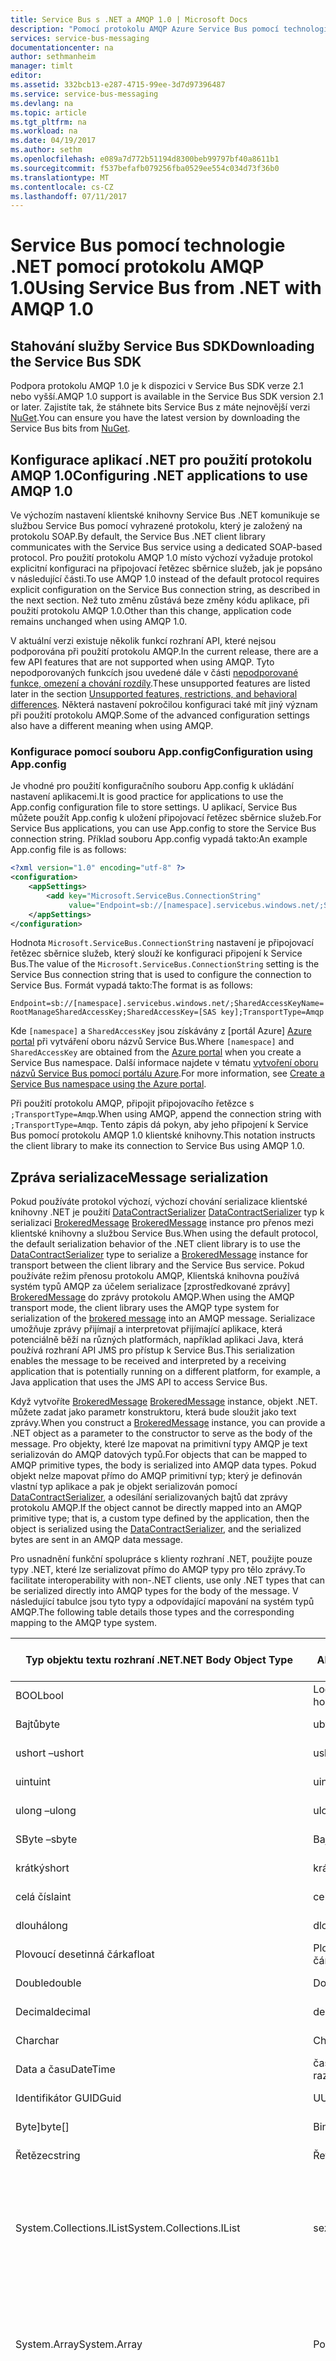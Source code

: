 ```yaml
---
title: Service Bus s .NET a AMQP 1.0 | Microsoft Docs
description: "Pomocí protokolu AMQP Azure Service Bus pomocí technologie .NET"
services: service-bus-messaging
documentationcenter: na
author: sethmanheim
manager: timlt
editor: 
ms.assetid: 332bcb13-e287-4715-99ee-3d7d97396487
ms.service: service-bus-messaging
ms.devlang: na
ms.topic: article
ms.tgt_pltfrm: na
ms.workload: na
ms.date: 04/19/2017
ms.author: sethm
ms.openlocfilehash: e089a7d772b51194d8300beb99797bf40a8611b1
ms.sourcegitcommit: f537befafb079256fba0529ee554c034d73f36b0
ms.translationtype: MT
ms.contentlocale: cs-CZ
ms.lasthandoff: 07/11/2017
---
```

# <a name="using-service-bus-from-net-with-amqp-10"></a><span data-ttu-id="200b8-103">Service Bus pomocí technologie .NET pomocí protokolu AMQP 1.0</span><span class="sxs-lookup"><span data-stu-id="200b8-103">Using Service Bus from .NET with AMQP 1.0</span></span>

## <a name="downloading-the-service-bus-sdk"></a><span data-ttu-id="200b8-104">Stahování služby Service Bus SDK</span><span class="sxs-lookup"><span data-stu-id="200b8-104">Downloading the Service Bus SDK</span></span>

<span data-ttu-id="200b8-105">Podpora protokolu AMQP 1.0 je k dispozici v Service Bus SDK verze 2.1 nebo vyšší.</span><span class="sxs-lookup"><span data-stu-id="200b8-105">AMQP 1.0 support is available in the Service Bus SDK version 2.1 or later.</span></span> <span data-ttu-id="200b8-106">Zajistíte tak, že stáhnete bits Service Bus z máte nejnovější verzi [NuGet][NuGet].</span><span class="sxs-lookup"><span data-stu-id="200b8-106">You can ensure you have the latest version by downloading the Service Bus bits from [NuGet][NuGet].</span></span>

## <a name="configuring-net-applications-to-use-amqp-10"></a><span data-ttu-id="200b8-107">Konfigurace aplikací .NET pro použití protokolu AMQP 1.0</span><span class="sxs-lookup"><span data-stu-id="200b8-107">Configuring .NET applications to use AMQP 1.0</span></span>

<span data-ttu-id="200b8-108">Ve výchozím nastavení klientské knihovny Service Bus .NET komunikuje se službou Service Bus pomocí vyhrazené protokolu, který je založený na protokolu SOAP.</span><span class="sxs-lookup"><span data-stu-id="200b8-108">By default, the Service Bus .NET client library communicates with the Service Bus service using a dedicated SOAP-based protocol.</span></span> <span data-ttu-id="200b8-109">Pro použití protokolu AMQP 1.0 místo výchozí vyžaduje protokol explicitní konfiguraci na připojovací řetězec sběrnice služeb, jak je popsáno v následující části.</span><span class="sxs-lookup"><span data-stu-id="200b8-109">To use AMQP 1.0 instead of the default protocol requires explicit configuration on the Service Bus connection string, as described in the next section.</span></span> <span data-ttu-id="200b8-110">Než tuto změnu zůstává beze změny kódu aplikace, při použití protokolu AMQP 1.0.</span><span class="sxs-lookup"><span data-stu-id="200b8-110">Other than this change, application code remains unchanged when using AMQP 1.0.</span></span>

<span data-ttu-id="200b8-111">V aktuální verzi existuje několik funkcí rozhraní API, které nejsou podporována při použití protokolu AMQP.</span><span class="sxs-lookup"><span data-stu-id="200b8-111">In the current release, there are a few API features that are not supported when using AMQP.</span></span> <span data-ttu-id="200b8-112">Tyto nepodporovaných funkcích jsou uvedené dále v části [nepodporované funkce, omezení a chování rozdíly](#unsupported-features-restrictions-and-behavioral-differences).</span><span class="sxs-lookup"><span data-stu-id="200b8-112">These unsupported features are listed later in the section [Unsupported features, restrictions, and behavioral differences](#unsupported-features-restrictions-and-behavioral-differences).</span></span> <span data-ttu-id="200b8-113">Některá nastavení pokročilou konfiguraci také mít jiný význam při použití protokolu AMQP.</span><span class="sxs-lookup"><span data-stu-id="200b8-113">Some of the advanced configuration settings also have a different meaning when using AMQP.</span></span>

### <a name="configuration-using-appconfig"></a><span data-ttu-id="200b8-114">Konfigurace pomocí souboru App.config</span><span class="sxs-lookup"><span data-stu-id="200b8-114">Configuration using App.config</span></span>

<span data-ttu-id="200b8-115">Je vhodné pro použití konfiguračního souboru App.config k ukládání nastavení aplikacemi.</span><span class="sxs-lookup"><span data-stu-id="200b8-115">It is good practice for applications to use the App.config configuration file to store settings.</span></span> <span data-ttu-id="200b8-116">U aplikací, Service Bus můžete použít App.config k uložení připojovací řetězec sběrnice služeb.</span><span class="sxs-lookup"><span data-stu-id="200b8-116">For Service Bus applications, you can use App.config to store the Service Bus connection string.</span></span> <span data-ttu-id="200b8-117">Příklad souboru App.config vypadá takto:</span><span class="sxs-lookup"><span data-stu-id="200b8-117">An example App.config file is as follows:</span></span>

```xml
<?xml version="1.0" encoding="utf-8" ?>
<configuration>
    <appSettings>
        <add key="Microsoft.ServiceBus.ConnectionString"
             value="Endpoint=sb://[namespace].servicebus.windows.net/;SharedAccessKeyName=RootManageSharedAccessKey;SharedAccessKey=[SAS key];TransportType=Amqp" />
    </appSettings>
</configuration>
```

<span data-ttu-id="200b8-118">Hodnota `Microsoft.ServiceBus.ConnectionString` nastavení je připojovací řetězec sběrnice služeb, který slouží ke konfiguraci připojení k Service Bus.</span><span class="sxs-lookup"><span data-stu-id="200b8-118">The value of the `Microsoft.ServiceBus.ConnectionString` setting is the Service Bus connection string that is used to configure the connection to Service Bus.</span></span> <span data-ttu-id="200b8-119">Formát vypadá takto:</span><span class="sxs-lookup"><span data-stu-id="200b8-119">The format is as follows:</span></span>

`Endpoint=sb://[namespace].servicebus.windows.net/;SharedAccessKeyName=RootManageSharedAccessKey;SharedAccessKey=[SAS key];TransportType=Amqp`

<span data-ttu-id="200b8-120">Kde `[namespace]` a `SharedAccessKey` jsou získávány z [portál Azure] [ Azure portal] při vytváření oboru názvů Service Bus.</span><span class="sxs-lookup"><span data-stu-id="200b8-120">Where `[namespace]` and `SharedAccessKey` are obtained from the [Azure portal][Azure portal] when you create a Service Bus namespace.</span></span> <span data-ttu-id="200b8-121">Další informace najdete v tématu [vytvoření oboru názvů Service Bus pomocí portálu Azure][Create a Service Bus namespace using the Azure portal].</span><span class="sxs-lookup"><span data-stu-id="200b8-121">For more information, see [Create a Service Bus namespace using the Azure portal][Create a Service Bus namespace using the Azure portal].</span></span>

<span data-ttu-id="200b8-122">Při použití protokolu AMQP, připojit připojovacího řetězce s `;TransportType=Amqp`.</span><span class="sxs-lookup"><span data-stu-id="200b8-122">When using AMQP, append the connection string with `;TransportType=Amqp`.</span></span> <span data-ttu-id="200b8-123">Tento zápis dá pokyn, aby jeho připojení k Service Bus pomocí protokolu AMQP 1.0 klientské knihovny.</span><span class="sxs-lookup"><span data-stu-id="200b8-123">This notation instructs the client library to make its connection to Service Bus using AMQP 1.0.</span></span>

## <a name="message-serialization"></a><span data-ttu-id="200b8-124">Zpráva serializace</span><span class="sxs-lookup"><span data-stu-id="200b8-124">Message serialization</span></span>

<span data-ttu-id="200b8-125">Pokud používáte protokol výchozí, výchozí chování serializace klientské knihovny .NET je použití [DataContractSerializer] [ DataContractSerializer] typ k serializaci [BrokeredMessage] [ BrokeredMessage] instance pro přenos mezi klientské knihovny a službou Service Bus.</span><span class="sxs-lookup"><span data-stu-id="200b8-125">When using the default protocol, the default serialization behavior of the .NET client library is to use the [DataContractSerializer][DataContractSerializer] type to serialize a [BrokeredMessage][BrokeredMessage] instance for transport between the client library and the Service Bus service.</span></span> <span data-ttu-id="200b8-126">Pokud používáte režim přenosu protokolu AMQP, Klientská knihovna používá systém typů AMQP za účelem serializace [zprostředkované zprávy] [ BrokeredMessage] do zprávy protokolu AMQP.</span><span class="sxs-lookup"><span data-stu-id="200b8-126">When using the AMQP transport mode, the client library uses the AMQP type system for serialization of the [brokered message][BrokeredMessage] into an AMQP message.</span></span> <span data-ttu-id="200b8-127">Serializace umožňuje zprávy přijímají a interpretovat přijímající aplikace, která potenciálně běží na různých platformách, například aplikaci Java, která používá rozhraní API JMS pro přístup k Service Bus.</span><span class="sxs-lookup"><span data-stu-id="200b8-127">This serialization enables the message to be received and interpreted by a receiving application that is potentially running on a different platform, for example, a Java application that uses the JMS API to access Service Bus.</span></span>

<span data-ttu-id="200b8-128">Když vytvoříte [BrokeredMessage] [ BrokeredMessage] instance, objekt .NET. můžete zadat jako parametr konstruktoru, která bude sloužit jako text zprávy.</span><span class="sxs-lookup"><span data-stu-id="200b8-128">When you construct a [BrokeredMessage][BrokeredMessage] instance, you can provide a .NET object as a parameter to the constructor to serve as the body of the message.</span></span> <span data-ttu-id="200b8-129">Pro objekty, které lze mapovat na primitivní typy AMQP je text serializován do AMQP datových typů.</span><span class="sxs-lookup"><span data-stu-id="200b8-129">For objects that can be mapped to AMQP primitive types, the body is serialized into AMQP data types.</span></span> <span data-ttu-id="200b8-130">Pokud objekt nelze mapovat přímo do AMQP primitivní typ; který je definován vlastní typ aplikace a pak je objekt serializován pomocí [DataContractSerializer][DataContractSerializer], a odesílání serializovaných bajtů dat zprávy protokolu AMQP.</span><span class="sxs-lookup"><span data-stu-id="200b8-130">If the object cannot be directly mapped into an AMQP primitive type; that is, a custom type defined by the application, then the object is serialized using the [DataContractSerializer][DataContractSerializer], and the serialized bytes are sent in an AMQP data message.</span></span>

<span data-ttu-id="200b8-131">Pro usnadnění funkční spolupráce s klienty rozhraní .NET, použijte pouze typy .NET, které lze serializovat přímo do AMQP typy pro tělo zprávy.</span><span class="sxs-lookup"><span data-stu-id="200b8-131">To facilitate interoperability with non-.NET clients, use only .NET types that can be serialized directly into AMQP types for the body of the message.</span></span> <span data-ttu-id="200b8-132">V následující tabulce jsou tyto typy a odpovídající mapování na systém typů AMQP.</span><span class="sxs-lookup"><span data-stu-id="200b8-132">The following table details those types and the corresponding mapping to the AMQP type system.</span></span>

| <span data-ttu-id="200b8-133">Typ objektu textu rozhraní .NET</span><span class="sxs-lookup"><span data-stu-id="200b8-133">.NET Body Object Type</span></span> | <span data-ttu-id="200b8-134">Typ namapované AMQP</span><span class="sxs-lookup"><span data-stu-id="200b8-134">Mapped AMQP Type</span></span> | <span data-ttu-id="200b8-135">Typ oddílu AMQP textu</span><span class="sxs-lookup"><span data-stu-id="200b8-135">AMQP Body Section Type</span></span> |
| --- | --- | --- |
| <span data-ttu-id="200b8-136">BOOL</span><span class="sxs-lookup"><span data-stu-id="200b8-136">bool</span></span> |<span data-ttu-id="200b8-137">Logická hodnota</span><span class="sxs-lookup"><span data-stu-id="200b8-137">boolean</span></span> |<span data-ttu-id="200b8-138">Hodnota AMQP</span><span class="sxs-lookup"><span data-stu-id="200b8-138">AMQP Value</span></span> |
| <span data-ttu-id="200b8-139">Bajtů</span><span class="sxs-lookup"><span data-stu-id="200b8-139">byte</span></span> |<span data-ttu-id="200b8-140">ubyte</span><span class="sxs-lookup"><span data-stu-id="200b8-140">ubyte</span></span> |<span data-ttu-id="200b8-141">Hodnota AMQP</span><span class="sxs-lookup"><span data-stu-id="200b8-141">AMQP Value</span></span> |
| <span data-ttu-id="200b8-142">ushort –</span><span class="sxs-lookup"><span data-stu-id="200b8-142">ushort</span></span> |<span data-ttu-id="200b8-143">ushort –</span><span class="sxs-lookup"><span data-stu-id="200b8-143">ushort</span></span> |<span data-ttu-id="200b8-144">Hodnota AMQP</span><span class="sxs-lookup"><span data-stu-id="200b8-144">AMQP Value</span></span> |
| <span data-ttu-id="200b8-145">uint</span><span class="sxs-lookup"><span data-stu-id="200b8-145">uint</span></span> |<span data-ttu-id="200b8-146">uint</span><span class="sxs-lookup"><span data-stu-id="200b8-146">uint</span></span> |<span data-ttu-id="200b8-147">Hodnota AMQP</span><span class="sxs-lookup"><span data-stu-id="200b8-147">AMQP Value</span></span> |
| <span data-ttu-id="200b8-148">ulong –</span><span class="sxs-lookup"><span data-stu-id="200b8-148">ulong</span></span> |<span data-ttu-id="200b8-149">ulong –</span><span class="sxs-lookup"><span data-stu-id="200b8-149">ulong</span></span> |<span data-ttu-id="200b8-150">Hodnota AMQP</span><span class="sxs-lookup"><span data-stu-id="200b8-150">AMQP Value</span></span> |
| <span data-ttu-id="200b8-151">SByte –</span><span class="sxs-lookup"><span data-stu-id="200b8-151">sbyte</span></span> |<span data-ttu-id="200b8-152">Bajtů</span><span class="sxs-lookup"><span data-stu-id="200b8-152">byte</span></span> |<span data-ttu-id="200b8-153">Hodnota AMQP</span><span class="sxs-lookup"><span data-stu-id="200b8-153">AMQP Value</span></span> |
| <span data-ttu-id="200b8-154">krátký</span><span class="sxs-lookup"><span data-stu-id="200b8-154">short</span></span> |<span data-ttu-id="200b8-155">krátký</span><span class="sxs-lookup"><span data-stu-id="200b8-155">short</span></span> |<span data-ttu-id="200b8-156">Hodnota AMQP</span><span class="sxs-lookup"><span data-stu-id="200b8-156">AMQP Value</span></span> |
| <span data-ttu-id="200b8-157">celá čísla</span><span class="sxs-lookup"><span data-stu-id="200b8-157">int</span></span> |<span data-ttu-id="200b8-158">celá čísla</span><span class="sxs-lookup"><span data-stu-id="200b8-158">int</span></span> |<span data-ttu-id="200b8-159">Hodnota AMQP</span><span class="sxs-lookup"><span data-stu-id="200b8-159">AMQP Value</span></span> |
| <span data-ttu-id="200b8-160">dlouhá</span><span class="sxs-lookup"><span data-stu-id="200b8-160">long</span></span> |<span data-ttu-id="200b8-161">dlouhá</span><span class="sxs-lookup"><span data-stu-id="200b8-161">long</span></span> |<span data-ttu-id="200b8-162">Hodnota AMQP</span><span class="sxs-lookup"><span data-stu-id="200b8-162">AMQP Value</span></span> |
| <span data-ttu-id="200b8-163">Plovoucí desetinná čárka</span><span class="sxs-lookup"><span data-stu-id="200b8-163">float</span></span> |<span data-ttu-id="200b8-164">Plovoucí desetinná čárka</span><span class="sxs-lookup"><span data-stu-id="200b8-164">float</span></span> |<span data-ttu-id="200b8-165">Hodnota AMQP</span><span class="sxs-lookup"><span data-stu-id="200b8-165">AMQP Value</span></span> |
| <span data-ttu-id="200b8-166">Double</span><span class="sxs-lookup"><span data-stu-id="200b8-166">double</span></span> |<span data-ttu-id="200b8-167">Double</span><span class="sxs-lookup"><span data-stu-id="200b8-167">double</span></span> |<span data-ttu-id="200b8-168">Hodnota AMQP</span><span class="sxs-lookup"><span data-stu-id="200b8-168">AMQP Value</span></span> |
| <span data-ttu-id="200b8-169">Decimal</span><span class="sxs-lookup"><span data-stu-id="200b8-169">decimal</span></span> |<span data-ttu-id="200b8-170">decimal128</span><span class="sxs-lookup"><span data-stu-id="200b8-170">decimal128</span></span> |<span data-ttu-id="200b8-171">Hodnota AMQP</span><span class="sxs-lookup"><span data-stu-id="200b8-171">AMQP Value</span></span> |
| <span data-ttu-id="200b8-172">Char</span><span class="sxs-lookup"><span data-stu-id="200b8-172">char</span></span> |<span data-ttu-id="200b8-173">Char</span><span class="sxs-lookup"><span data-stu-id="200b8-173">char</span></span> |<span data-ttu-id="200b8-174">Hodnota AMQP</span><span class="sxs-lookup"><span data-stu-id="200b8-174">AMQP Value</span></span> |
| <span data-ttu-id="200b8-175">Data a času</span><span class="sxs-lookup"><span data-stu-id="200b8-175">DateTime</span></span> |<span data-ttu-id="200b8-176">časové razítko</span><span class="sxs-lookup"><span data-stu-id="200b8-176">timestamp</span></span> |<span data-ttu-id="200b8-177">Hodnota AMQP</span><span class="sxs-lookup"><span data-stu-id="200b8-177">AMQP Value</span></span> |
| <span data-ttu-id="200b8-178">Identifikátor GUID</span><span class="sxs-lookup"><span data-stu-id="200b8-178">Guid</span></span> |<span data-ttu-id="200b8-179">UUID</span><span class="sxs-lookup"><span data-stu-id="200b8-179">uuid</span></span> |<span data-ttu-id="200b8-180">Hodnota AMQP</span><span class="sxs-lookup"><span data-stu-id="200b8-180">AMQP Value</span></span> |
| <span data-ttu-id="200b8-181">Byte]</span><span class="sxs-lookup"><span data-stu-id="200b8-181">byte[]</span></span> |<span data-ttu-id="200b8-182">Binární</span><span class="sxs-lookup"><span data-stu-id="200b8-182">binary</span></span> |<span data-ttu-id="200b8-183">Hodnota AMQP</span><span class="sxs-lookup"><span data-stu-id="200b8-183">AMQP Value</span></span> |
| <span data-ttu-id="200b8-184">Řetězec</span><span class="sxs-lookup"><span data-stu-id="200b8-184">string</span></span> |<span data-ttu-id="200b8-185">Řetězec</span><span class="sxs-lookup"><span data-stu-id="200b8-185">string</span></span> |<span data-ttu-id="200b8-186">Hodnota AMQP</span><span class="sxs-lookup"><span data-stu-id="200b8-186">AMQP Value</span></span> |
| <span data-ttu-id="200b8-187">System.Collections.IList</span><span class="sxs-lookup"><span data-stu-id="200b8-187">System.Collections.IList</span></span> |<span data-ttu-id="200b8-188">seznam</span><span class="sxs-lookup"><span data-stu-id="200b8-188">list</span></span> |<span data-ttu-id="200b8-189">Hodnota AMQP: položek obsažených v kolekci lze pouze ty, které jsou definovány v této tabulce.</span><span class="sxs-lookup"><span data-stu-id="200b8-189">AMQP Value: items contained in the collection can only be those that are defined in this table.</span></span> |
| <span data-ttu-id="200b8-190">System.Array</span><span class="sxs-lookup"><span data-stu-id="200b8-190">System.Array</span></span> |<span data-ttu-id="200b8-191">Pole</span><span class="sxs-lookup"><span data-stu-id="200b8-191">array</span></span> |<span data-ttu-id="200b8-192">Hodnota AMQP: položek obsažených v kolekci lze pouze ty, které jsou definovány v této tabulce.</span><span class="sxs-lookup"><span data-stu-id="200b8-192">AMQP Value: items contained in the collection can only be those that are defined in this table.</span></span> |
| <span data-ttu-id="200b8-193">System.Collections.IDictionary</span><span class="sxs-lookup"><span data-stu-id="200b8-193">System.Collections.IDictionary</span></span> |<span data-ttu-id="200b8-194">mapy</span><span class="sxs-lookup"><span data-stu-id="200b8-194">map</span></span> |<span data-ttu-id="200b8-195">Hodnota AMQP: položek obsažených v kolekci lze pouze ty, které jsou definovány v této tabulce. Poznámka: jsou podporovány pouze řetězcových klíčů.</span><span class="sxs-lookup"><span data-stu-id="200b8-195">AMQP Value: items contained in the collection can only be those that are defined in this table.Note: only String keys are supported.</span></span> |
| <span data-ttu-id="200b8-196">identifikátor URI</span><span class="sxs-lookup"><span data-stu-id="200b8-196">Uri</span></span> |<span data-ttu-id="200b8-197">Popisuje řetězec (viz následující tabulka)</span><span class="sxs-lookup"><span data-stu-id="200b8-197">Described string(see the following table)</span></span> |<span data-ttu-id="200b8-198">Hodnota AMQP</span><span class="sxs-lookup"><span data-stu-id="200b8-198">AMQP Value</span></span> |
| <span data-ttu-id="200b8-199">Datový typ DateTimeOffset</span><span class="sxs-lookup"><span data-stu-id="200b8-199">DateTimeOffset</span></span> |<span data-ttu-id="200b8-200">Popisuje dlouho (viz následující tabulka)</span><span class="sxs-lookup"><span data-stu-id="200b8-200">Described long(see the following table)</span></span> |<span data-ttu-id="200b8-201">Hodnota AMQP</span><span class="sxs-lookup"><span data-stu-id="200b8-201">AMQP Value</span></span> |
| <span data-ttu-id="200b8-202">Časový interval</span><span class="sxs-lookup"><span data-stu-id="200b8-202">TimeSpan</span></span> |<span data-ttu-id="200b8-203">Popisuje dlouho (viz následující)</span><span class="sxs-lookup"><span data-stu-id="200b8-203">Described long(see the following)</span></span> |<span data-ttu-id="200b8-204">Hodnota AMQP</span><span class="sxs-lookup"><span data-stu-id="200b8-204">AMQP Value</span></span> |
| <span data-ttu-id="200b8-205">Datový proud</span><span class="sxs-lookup"><span data-stu-id="200b8-205">Stream</span></span> |<span data-ttu-id="200b8-206">Binární</span><span class="sxs-lookup"><span data-stu-id="200b8-206">binary</span></span> |<span data-ttu-id="200b8-207">Data protokolu AMQP (může být více).</span><span class="sxs-lookup"><span data-stu-id="200b8-207">AMQP Data (may be multiple).</span></span> <span data-ttu-id="200b8-208">Datové části obsahují nezpracovaná Bajty čtení z datového proudu objektu.</span><span class="sxs-lookup"><span data-stu-id="200b8-208">The Data sections contain the raw bytes read from the Stream object.</span></span> |
| <span data-ttu-id="200b8-209">Druhý objekt</span><span class="sxs-lookup"><span data-stu-id="200b8-209">Other Object</span></span> |<span data-ttu-id="200b8-210">Binární</span><span class="sxs-lookup"><span data-stu-id="200b8-210">binary</span></span> |<span data-ttu-id="200b8-211">Data protokolu AMQP (může být více).</span><span class="sxs-lookup"><span data-stu-id="200b8-211">AMQP Data (may be multiple).</span></span> <span data-ttu-id="200b8-212">Obsahuje serializovaných binárního souboru objektu, který používá objektu DataContractSerializer nebo serializátor poskytl aplikace.</span><span class="sxs-lookup"><span data-stu-id="200b8-212">Contains the serialized binary of the object that uses the DataContractSerializer or a serializer supplied by the application.</span></span> |

| <span data-ttu-id="200b8-213">Typ formátu .NET</span><span class="sxs-lookup"><span data-stu-id="200b8-213">.NET Type</span></span> | <span data-ttu-id="200b8-214">Mapovat AMQP popisuje typ</span><span class="sxs-lookup"><span data-stu-id="200b8-214">Mapped AMQP Described Type</span></span> | <span data-ttu-id="200b8-215">Poznámky</span><span class="sxs-lookup"><span data-stu-id="200b8-215">Notes</span></span> |
| --- | --- | --- |
| <span data-ttu-id="200b8-216">identifikátor URI</span><span class="sxs-lookup"><span data-stu-id="200b8-216">Uri</span></span> |`<type name=”uri” class=restricted source=”string”> <descriptor name=”com.microsoft:uri” /></type>` |<span data-ttu-id="200b8-217">Uri.AbsoluteUri</span><span class="sxs-lookup"><span data-stu-id="200b8-217">Uri.AbsoluteUri</span></span> |
| <span data-ttu-id="200b8-218">Datový typ DateTimeOffset</span><span class="sxs-lookup"><span data-stu-id="200b8-218">DateTimeOffset</span></span> |`<type name=”datetime-offset” class=restricted source=”long”> <descriptor name=”com.microsoft:datetime-offset” /></type>` |<span data-ttu-id="200b8-219">DateTimeOffset.UtcTicks</span><span class="sxs-lookup"><span data-stu-id="200b8-219">DateTimeOffset.UtcTicks</span></span> |
| <span data-ttu-id="200b8-220">Časový interval</span><span class="sxs-lookup"><span data-stu-id="200b8-220">TimeSpan</span></span> |`<type name=”timespan” class=restricted source=”long”> <descriptor name=”com.microsoft:timespan” /></type> ` |<span data-ttu-id="200b8-221">TimeSpan.Ticks</span><span class="sxs-lookup"><span data-stu-id="200b8-221">TimeSpan.Ticks</span></span> |

## <a name="unsupported-features-restrictions-and-behavioral-differences"></a><span data-ttu-id="200b8-222">Nepodporované funkce, omezení a rozdíly v chování</span><span class="sxs-lookup"><span data-stu-id="200b8-222">Unsupported features, restrictions, and behavioral differences</span></span>

<span data-ttu-id="200b8-223">Následující funkce rozhraní API služby Service Bus .NET nejsou aktuálně podporovány při použití protokolu AMQP:</span><span class="sxs-lookup"><span data-stu-id="200b8-223">The following features of the Service Bus .NET API are not currently supported when using AMQP:</span></span>

* <span data-ttu-id="200b8-224">Transakce</span><span class="sxs-lookup"><span data-stu-id="200b8-224">Transactions</span></span>
* <span data-ttu-id="200b8-225">Odesílání prostřednictvím cíl přenosu</span><span class="sxs-lookup"><span data-stu-id="200b8-225">Send via transfer destination</span></span>

<span data-ttu-id="200b8-226">Existují zde také některé malé rozdíly v chování rozhraní API služby Service Bus .NET při použití protokolu AMQP, porovnání s výchozím protokolem:</span><span class="sxs-lookup"><span data-stu-id="200b8-226">There are also some small differences in the behavior of the Service Bus .NET API when using AMQP, compared to the default protocol:</span></span>

* <span data-ttu-id="200b8-227">[OperationTimeout] [ OperationTimeout] vlastnost je ignorována.</span><span class="sxs-lookup"><span data-stu-id="200b8-227">The [OperationTimeout][OperationTimeout] property is ignored.</span></span>
* <span data-ttu-id="200b8-228">`MessageReceiver.Receive(TimeSpan.Zero)`je implementovaný jako `MessageReceiver.Receive(TimeSpan.FromSeconds(10))`.</span><span class="sxs-lookup"><span data-stu-id="200b8-228">`MessageReceiver.Receive(TimeSpan.Zero)` is implemented as `MessageReceiver.Receive(TimeSpan.FromSeconds(10))`.</span></span>
* <span data-ttu-id="200b8-229">Dokončení zprávy pomocí tokenů zámku lze provést pouze příjemci zprávy, které původně přijaté zprávy.</span><span class="sxs-lookup"><span data-stu-id="200b8-229">Completing messages by lock tokens can only be done by the message receivers that initially received the messages.</span></span>

## <a name="controlling-amqp-protocol-settings"></a><span data-ttu-id="200b8-230">Nastavení protokolu AMQP řízení</span><span class="sxs-lookup"><span data-stu-id="200b8-230">Controlling AMQP protocol settings</span></span>

<span data-ttu-id="200b8-231">[Rozhraní API technologie .NET](/dotnet/api/) vystavit několik nastavení, které řídí chování protokolu AMQP:</span><span class="sxs-lookup"><span data-stu-id="200b8-231">The [.NET APIs](/dotnet/api/) expose several settings to control the behavior of the AMQP protocol:</span></span>

* <span data-ttu-id="200b8-232">**[MessageReceiver.PrefetchCount](/dotnet/api/microsoft.servicebus.messaging.messagereceiver.prefetchcount?view=azureservicebus-4.0.0#Microsoft_ServiceBus_Messaging_MessageReceiver_PrefetchCount)**: Určuje počáteční kredit u odkaz.</span><span class="sxs-lookup"><span data-stu-id="200b8-232">**[MessageReceiver.PrefetchCount](/dotnet/api/microsoft.servicebus.messaging.messagereceiver.prefetchcount?view=azureservicebus-4.0.0#Microsoft_ServiceBus_Messaging_MessageReceiver_PrefetchCount)**: Controls the initial credit applied to a link.</span></span> <span data-ttu-id="200b8-233">Výchozí hodnota je 0.</span><span class="sxs-lookup"><span data-stu-id="200b8-233">The default is 0.</span></span>
* <span data-ttu-id="200b8-234">**[MessagingFactorySettings.AmqpTransportSettings.MaxFrameSize](/dotnet/api/microsoft.servicebus.messaging.amqp.amqptransportsettings.maxframesize?view=azureservicebus-4.0.0#Microsoft_ServiceBus_Messaging_Amqp_AmqpTransportSettings_MaxFrameSize)**: ovládací prvky maximální velikost protokolu AMQP rámec nabízená při vyjednávání na připojení otevřete čas.</span><span class="sxs-lookup"><span data-stu-id="200b8-234">**[MessagingFactorySettings.AmqpTransportSettings.MaxFrameSize](/dotnet/api/microsoft.servicebus.messaging.amqp.amqptransportsettings.maxframesize?view=azureservicebus-4.0.0#Microsoft_ServiceBus_Messaging_Amqp_AmqpTransportSettings_MaxFrameSize)**: Controls the maximum AMQP frame size offered during the negotiation at connection open time.</span></span> <span data-ttu-id="200b8-235">Výchozí hodnota je 65 536 bajtů.</span><span class="sxs-lookup"><span data-stu-id="200b8-235">The default is 65,536 bytes.</span></span>
* <span data-ttu-id="200b8-236">**[MessagingFactorySettings.AmqpTransportSettings.BatchFlushInterval](/dotnet/api/microsoft.servicebus.messaging.amqp.amqptransportsettings.batchflushinterval?view=azureservicebus-4.0.0#Microsoft_ServiceBus_Messaging_Amqp_AmqpTransportSettings_BatchFlushInterval)**: Pokud batchable přenosů se tato hodnota určuje maximální zpoždění pro odesílání potížemi.</span><span class="sxs-lookup"><span data-stu-id="200b8-236">**[MessagingFactorySettings.AmqpTransportSettings.BatchFlushInterval](/dotnet/api/microsoft.servicebus.messaging.amqp.amqptransportsettings.batchflushinterval?view=azureservicebus-4.0.0#Microsoft_ServiceBus_Messaging_Amqp_AmqpTransportSettings_BatchFlushInterval)**: If transfers are batchable, this value determines the maximum delay for sending dispositions.</span></span> <span data-ttu-id="200b8-237">Ve výchozím nastavení dědí odesílatelé nebo příjemci.</span><span class="sxs-lookup"><span data-stu-id="200b8-237">Inherited by senders/receivers by default.</span></span> <span data-ttu-id="200b8-238">Jednotlivé odesílatel/příjemce můžete přepsat výchozí, což je 20 milisekund.</span><span class="sxs-lookup"><span data-stu-id="200b8-238">Individual sender/receiver can override the default, which is 20 milliseconds.</span></span>
* <span data-ttu-id="200b8-239">**[MessagingFactorySettings.AmqpTransportSettings.UseSslStreamSecurity](/dotnet/api/microsoft.servicebus.messaging.amqp.amqptransportsettings.usesslstreamsecurity?view=azureservicebus-4.0.0#Microsoft_ServiceBus_Messaging_Amqp_AmqpTransportSettings_UseSslStreamSecurity)**: Určuje, zda jsou připojení AMQP navázat připojení přes protokol SSL.</span><span class="sxs-lookup"><span data-stu-id="200b8-239">**[MessagingFactorySettings.AmqpTransportSettings.UseSslStreamSecurity](/dotnet/api/microsoft.servicebus.messaging.amqp.amqptransportsettings.usesslstreamsecurity?view=azureservicebus-4.0.0#Microsoft_ServiceBus_Messaging_Amqp_AmqpTransportSettings_UseSslStreamSecurity)**: Controls whether AMQP connections are established over an SSL connection.</span></span> <span data-ttu-id="200b8-240">Výchozí hodnota je **true**.</span><span class="sxs-lookup"><span data-stu-id="200b8-240">The default is **true**.</span></span>

## <a name="next-steps"></a><span data-ttu-id="200b8-241">Další kroky</span><span class="sxs-lookup"><span data-stu-id="200b8-241">Next steps</span></span>

<span data-ttu-id="200b8-242">Připraveni na další informace?</span><span class="sxs-lookup"><span data-stu-id="200b8-242">Ready to learn more?</span></span> <span data-ttu-id="200b8-243">Získáte pomocí následujících odkazů:</span><span class="sxs-lookup"><span data-stu-id="200b8-243">Visit the following links:</span></span>

* <span data-ttu-id="200b8-244">[Přehled protokolu AMQP Service Bus]</span><span class="sxs-lookup"><span data-stu-id="200b8-244">[Service Bus AMQP overview]</span></span>
* <span data-ttu-id="200b8-245">[Podpora protokolu AMQP 1.0 témata a fronty Service Bus rozdělena na oddíly]</span><span class="sxs-lookup"><span data-stu-id="200b8-245">[AMQP 1.0 support for Service Bus partitioned queues and topics]</span></span>
* <span data-ttu-id="200b8-246">[AMQP v Service Bus pro systém Windows Server]</span><span class="sxs-lookup"><span data-stu-id="200b8-246">[AMQP in Service Bus for Windows Server]</span></span>

[Create a Service Bus namespace using the Azure portal]: service-bus-create-namespace-portal.md
[DataContractSerializer]: https://msdn.microsoft.com/library/system.runtime.serialization.datacontractserializer.aspx
[BrokeredMessage]: /dotnet/api/microsoft.servicebus.messaging.brokeredmessage?view=azureservicebus-4.0.0
[Microsoft.ServiceBus.Messaging.MessagingFactory.AcceptMessageSession]: /dotnet/api/microsoft.servicebus.messaging.messagingfactory.acceptmessagesession?view=azureservicebus-4.0.0#Microsoft_ServiceBus_Messaging_MessagingFactory_AcceptMessageSession
[OperationTimeout]: /dotnet/api/microsoft.servicebus.messaging.messagingfactorysettings.operationtimeout?view=azureservicebus-4.0.0#Microsoft_ServiceBus_Messaging_MessagingFactorySettings_OperationTimeout
[NuGet]: http://nuget.org/packages/WindowsAzure.ServiceBus/
[Azure portal]: https://portal.azure.com
<span data-ttu-id="200b8-247">[Přehled protokolu AMQP Service Bus]: service-bus-amqp-overview.md</span><span class="sxs-lookup"><span data-stu-id="200b8-247">[Service Bus AMQP overview]: service-bus-amqp-overview.md</span></span>
<span data-ttu-id="200b8-248">[Podpora protokolu AMQP 1.0 témata a fronty Service Bus rozdělena na oddíly]: service-bus-partitioned-queues-and-topics-amqp-overview.md</span><span class="sxs-lookup"><span data-stu-id="200b8-248">[AMQP 1.0 support for Service Bus partitioned queues and topics]: service-bus-partitioned-queues-and-topics-amqp-overview.md</span></span>
<span data-ttu-id="200b8-249">[AMQP v Service Bus pro systém Windows Server]: https://msdn.microsoft.com/library/dn574799.aspx</span><span class="sxs-lookup"><span data-stu-id="200b8-249">[AMQP in Service Bus for Windows Server]: https://msdn.microsoft.com/library/dn574799.aspx</span></span>
